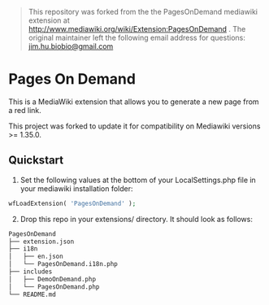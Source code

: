 >This repository was forked from the the PagesOnDemand mediawiki extension
at http://www.mediawiki.org/wiki/Extension:PagesOnDemand . The original maintainer
left the following email address for questions: jim.hu.biobio@gmail.com

# Pages On Demand
This is a MediaWiki extension that allows you to generate a new page from a red link.

This project was forked to update it for compatibility on Mediawiki versions >= 1.35.0.

## Quickstart
1) Set the following values at the bottom of your LocalSettings.php file in your
mediawiki installation folder:
```php
wfLoadExtension( 'PagesOnDemand' );
```

2) Drop this repo in your extensions/ directory.  It should look as follows:
```bash
PagesOnDemand
├── extension.json
├── i18n
│   ├── en.json
│   └── PagesOnDemand.i18n.php
├── includes
│   ├── DemoOnDemand.php
│   └── PagesOnDemand.php
└── README.md
```
